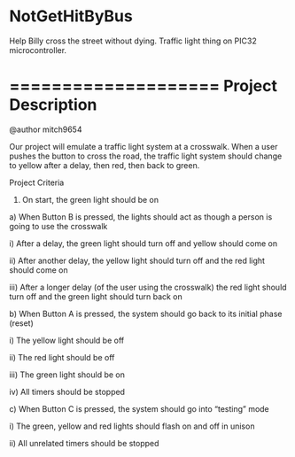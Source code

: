 NotGetHitByBus
==============

Help Billy cross the street without dying. Traffic light thing on PIC32 microcontroller.

====================
Project Description
====================
@author mitch9654

Our project will emulate a traffic light system at a crosswalk. When a user pushes the button to cross the road, the traffic light system should change to yellow after a delay, then red, then back to green.

Project Criteria

1) On start, the green light should be on

a) When Button B is pressed, the lights should act as though a person is going to use the crosswalk

i) After a delay, the green light should turn off and yellow should come on

ii) After another delay, the yellow light should turn off and the red light should come on

iii) After a longer delay (of the user using the crosswalk) the red light should turn off and the green light should turn back on

b) When Button A is pressed, the system should go back to its initial phase (reset)

i) The yellow light should be off

ii) The red light should be off

iii) The green light should be on

iv) All timers should be stopped

c) When Button C is pressed, the system should go into “testing” mode

i) The green, yellow and red lights should flash on and off in unison

ii) All unrelated timers should be stopped
